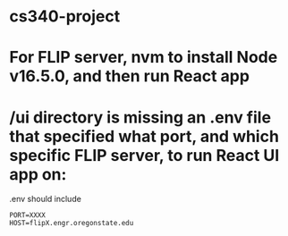 # cs340-project

# For FLIP server, nvm to install Node v16.5.0, and then run React app

# /ui directory is missing an .env file that specified what port, and which specific FLIP server, to run React UI app on:

.env should include
```
PORT=XXXX
HOST=flipX.engr.oregonstate.edu 
```
